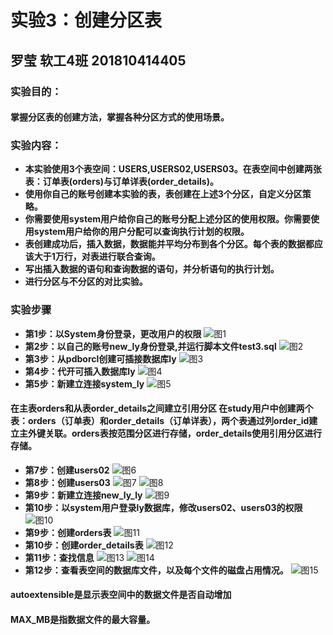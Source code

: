 # 实验3：创建分区表
## 罗莹 软工4班 201810414405
### 实验目的：
#### 掌握分区表的创建方法，掌握各种分区方式的使用场景。
### 实验内容：
- **本实验使用3个表空间：USERS,USERS02,USERS03。在表空间中创建两张表：订单表(orders)与订单详表(order_details)。**
- **使用你自己的账号创建本实验的表，表创建在上述3个分区，自定义分区策略。**
- **你需要使用system用户给你自己的账号分配上述分区的使用权限。你需要使用system用户给你的用户分配可以查询执行计划的权限。**
- **表创建成功后，插入数据，数据能并平均分布到各个分区。每个表的数据都应该大于1万行，对表进行联合查询。**
- **写出插入数据的语句和查询数据的语句，并分析语句的执行计划。**
- **进行分区与不分区的对比实验。**
### 实验步骤
- **第1步：以System身份登录，更改用户的权限**
![图1](../截图/12.png)
- **第2步：以自己的账号new_ly身份登录,并运行脚本文件test3.sql**
![图2](../截图/13.png)
- **第3步：从pdborcl创建可插接数据库ly**
![图3](../截图/14.png)
- **第4步：代开可插入数据库ly**
![图4](../截图/15.png)
- **第5步：新建立连接system_ly**
![图5](../截图/16.png)
#### 在主表orders和从表order_details之间建立引用分区 在study用户中创建两个表：orders（订单表）和order_details（订单详表），两个表通过列order_id建立主外键关联。orders表按范围分区进行存储，order_details使用引用分区进行存储。
- **第7步：创建users02**
![图6](../截图/17.png)
- **第8步：创建users03**
![图7](../截图/18.png)
![图8](../截图/19.png)
- **第9步：新建立连接new_ly_ly**
![图9](../截图/22.png)
- **第10步：以system用户登录ly数据库，修改users02、users03的权限**
![图10](../截图/23.png)
- **第9步：创建orders表**
![图11](../截图/20.png)
- **第10步：创建order_details表**
![图12](../截图/21.png)
- **第11步：查找信息**
![图13](../截图/24.png)
![图14](../截图/25.png)
- **第12步：查看表空间的数据库文件，以及每个文件的磁盘占用情况。**
![图15](../截图/26.png)
#### autoextensible是显示表空间中的数据文件是否自动增加
#### MAX_MB是指数据文件的最大容量。
